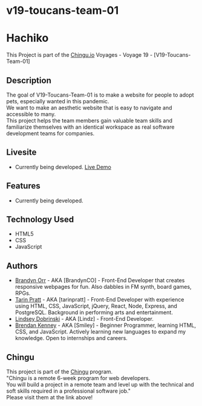 # v19-toucans-team-01

# Hachiko

This Project is part of the [Chingu.io](https:chingu.io) Voyages - Voyage 19 - [V19-Toucans-Team-01]

## Description

The goal of V19-Toucans-Team-01 is to make a website for people to adopt pets, especially wanted in this pandemic.<br/>
We want to make an aesthetic website that is easy to navigate and accessible to many. <br/>
This project helps the team members gain valuable team skills and familiarize themselves with an identical workspace as real software development teams for companies.

## Livesite

* Currently being developed.
[Live Demo](https://chingu-voyages.github.io/v19-toucans-team-01/)

## Features

* Currently being developed.

## Technology Used
* HTML5
* CSS
* JavaScript

## Authors

- [Brandyn Orr](https://github.com/BrandynCO) - AKA [BrandynCO] - Front-End Developer that creates responsive webpages for fun. Also dabbles in FM synth, board games, RPGs.
- [Tarin Pratt](https://github.com/tarinpratt) - AKA [tarinpratt] - Front-End Developer with experience using HTML, CSS, JavaScript, jQuery, React, Node, Express, and PostgreSQL. Background in performing arts and entertainment.
- [Lindsey Dobrinski](https://github.com/ldobrinski) - AKA [Lindz] - Front-End Developer.
- [Brendan Kenney](https://github.com/ReyWilly) - AKA [Smiley] - Beginner Programmer, learning HTML, CSS, and JavaScript. Actively learning new languages to expand my knowledge. Open to internships and careers.

## Chingu

This project is part of the [Chingu](https://chingu.io) program.<br/>
"Chingu is a remote 6-week program for web developers. <br/>You will build a project in a remote team and level up with the technical and soft skills required in a professional software job."<br/>
Please visit them at the link above!